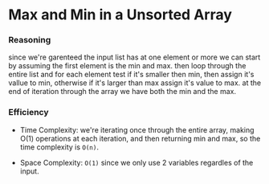 # Max and Min in a Unsorted Array

### Reasoning

since we're garenteed the input list has at one element or more we can start by assuming the first element is the min and max.
then loop through the entire list and for each element test if it's smaller then min, then assign it's vallue to min, otherwise if it's larger than max assign it's value to max.
at the end of iteration through the array we have both the min and the max.

### Efficiency

- Time Complexity: we're iterating once through the entire array, making O(1) operations at each iteration, and then returning min and max,
  so the time complexity is `O(n)`.

- Space Complexity: `O(1)` since we only use 2 variables regardles of the input.